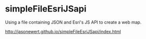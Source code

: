 simpleFileEsriJSapi
===================

Using a file containing JSON and Esri's JS API to create a web map.

http://jasonewert.github.io/simpleFileEsriJSapi/index.html
